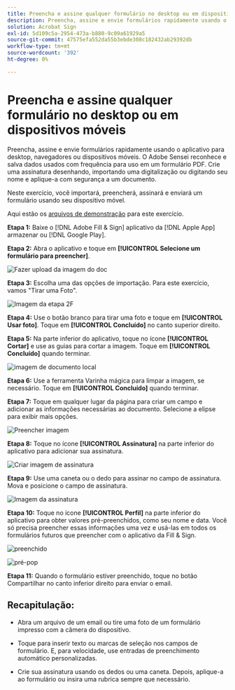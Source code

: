 ```yaml
---
title: Preencha e assine qualquer formulário no desktop ou em dispositivos móveis
description: Preencha, assine e envie formulários rapidamente usando o aplicativo para desktop, navegadores ou dispositivos móveis
solution: Acrobat Sign
exl-id: 5d109c5a-2954-473a-b880-9c09a61929a5
source-git-commit: 47575efa552da55b3ebde308c182432ab29392db
workflow-type: tm+mt
source-wordcount: '392'
ht-degree: 0%

---
```


# Preencha e assine qualquer formulário no desktop ou em dispositivos móveis

Preencha, assine e envie formulários rapidamente usando o aplicativo para desktop, navegadores ou dispositivos móveis. O Adobe Sensei reconhece e salva dados usados com frequência para uso em um formulário PDF. Crie uma assinatura desenhando, importando uma digitalização ou digitando seu nome e aplique-a com segurança a um documento.

Neste exercício, você importará, preencherá, assinará e enviará um formulário usando seu dispositivo móvel.

Aqui estão os [arquivos de demonstração](assets/03_FillSignScan.zip) para este exercício.

**Etapa 1:** Baixe o [!DNL Adobe Fill & Sign] aplicativo da [!DNL Apple App] armazenar ou [!DNL Google Play].

**Etapa 2:** Abra o aplicativo e toque em **[!UICONTROL Selecione um formulário para preencher]**.

![Fazer upload da imagem do doc](assets/mobilescan.jpg)

**Etapa 3:** Escolha uma das opções de importação. Para este exercício, vamos &quot;Tirar uma Foto&quot;.

![Imagem da etapa 2F](assets/Step2F.jpg)

**Etapa 4:** Use o botão branco para tirar uma foto e toque em **[!UICONTROL Usar foto]**. Toque em **[!UICONTROL Concluído]** no canto superior direito.

**Etapa 5:** Na parte inferior do aplicativo, toque no ícone **[!UICONTROL Cortar]** e use as guias para cortar a imagem. Toque em **[!UICONTROL Concluído]** quando terminar.

![imagem de documento local](assets/localdoc.jpg)

**Etapa 6:** Use a ferramenta Varinha mágica para limpar a imagem, se necessário. Toque em **[!UICONTROL Concluído]** quando terminar.

**Etapa 7:** Toque em qualquer lugar da página para criar um campo e adicionar as informações necessárias ao documento. Selecione a elipse para exibir mais opções.

![Preencher imagem](assets/fill.jpg)


**Etapa 8:** Toque no ícone **[!UICONTROL Assinatura]** na parte inferior do aplicativo para adicionar sua assinatura.

![Criar imagem de assinatura](assets/createsign.jpg)

**Etapa 9:** Use uma caneta ou o dedo para assinar no campo de assinatura. Mova e posicione o campo de assinatura.

![Imagem da assinatura](assets/sign.jpg)

**Etapa 10:** Toque no ícone **[!UICONTROL Perfil]** na parte inferior do aplicativo para obter valores pré-preenchidos, como seu nome e data. Você só precisa preencher essas informações uma vez e usá-las em todos os formulários futuros que preencher com o aplicativo da Fill &amp; Sign.

![preenchido](assets/filled.jpg)

![pré-pop](assets/prepop.jpg)

**Etapa 11:** Quando o formulário estiver preenchido, toque no botão Compartilhar no canto inferior direito para enviar o email.

## Recapitulação:

* Abra um arquivo de um email ou tire uma foto de um formulário impresso com a câmera do dispositivo.

* Toque para inserir texto ou marcas de seleção nos campos de formulário. E, para velocidade, use entradas de preenchimento automático personalizadas.

* Crie sua assinatura usando os dedos ou uma caneta. Depois, aplique-a ao formulário ou insira uma rubrica sempre que necessário.
